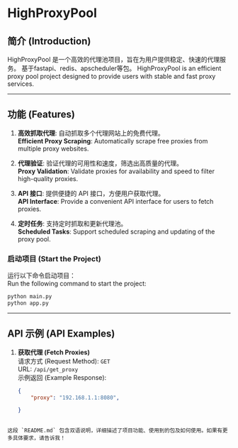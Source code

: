 # HighProxyPool


## 简介 (Introduction)

HighProxyPool 是一个高效的代理池项目，旨在为用户提供稳定、快速的代理服务。 基于fastapi、redis、apscheduler等包。
HighProxyPool is an efficient proxy pool project designed to provide users with stable and fast proxy services.

---

## 功能 (Features)

1. **高效抓取代理**: 自动抓取多个代理网站上的免费代理。  
   **Efficient Proxy Scraping**: Automatically scrape free proxies from multiple proxy websites.

2. **代理验证**: 验证代理的可用性和速度，筛选出高质量的代理。  
   **Proxy Validation**: Validate proxies for availability and speed to filter high-quality proxies.

3. **API 接口**: 提供便捷的 API 接口，方便用户获取代理。  
   **API Interface**: Provide a convenient API interface for users to fetch proxies.

4. **定时任务**: 支持定时抓取和更新代理池。  
   **Scheduled Tasks**: Support scheduled scraping and updating of the proxy pool.


### 启动项目 (Start the Project)

运行以下命令启动项目：  
Run the following command to start the project:

```bash
python main.py
python app.py
```

---

## API 示例 (API Examples)

1. **获取代理 (Fetch Proxies)**  
   请求方式 (Request Method): `GET`  
   URL: `/api/get_proxy`  
   示例返回 (Example Response):
   ```json
   {
       "proxy": "192.168.1.1:8080",

   }
   ```

```

这段 `README.md` 包含双语说明，详细描述了项目功能、使用到的包及如何使用。如果有更多具体要求，请告诉我！
